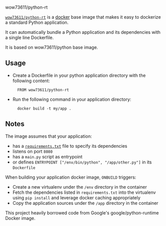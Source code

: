 
wow73611/python-rt

[`wow73611/python-rt`](https://index.docker.io/u/wow73611/python-rt) is a [docker](https://docker.io) base image that makes it easy to dockerize a standard Python application.

It can automatically bundle a Python application and its dependencies with a single line Dockerfile.

It is based on wow73611/python base image.

## Usage

- Create a Dockerfile in your python application directory with the following content:

        FROM wow73611/python-rt

- Run the following command in your application directory:

        docker build -t my/app .


## Notes

The image assumes that your application:

- has a [`requirements.txt`](https://pip.pypa.io/en/latest/user_guide.html#requirements-files) file to specify its dependencies
- listens on port `8080`
- has a `main.py` script as entrypoint 
- or defines `ENTRYPOINT ["/env/bin/python", "/app/other.py"]` in its `Dockerfile`

When building your application docker image, `ONBUILD` triggers:

- Create a new virtualenv under the `/env` directory in the container
- Fetch the dependencies listed in `requirements.txt` into the virtualenv using `pip install` and leverage docker caching appropriately
- Copy the application sources under the `/app` directory in the container

This project heavily borrowed code from Google's google/python-runtime Docker image.
